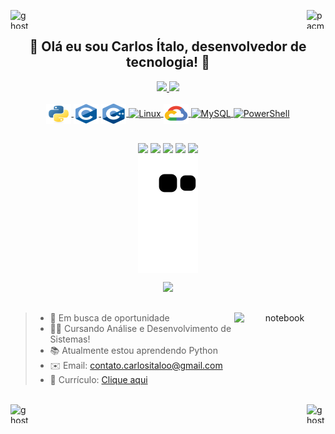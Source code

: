 <p>
	<a onclick="return false;">
    	<img style="pointer-events: none;" align="left" alt="ghost" height="30" width="30" src="https://media.giphy.com/media/cq8qwbRUWruRG/giphy.gif">
    	<img style="pointer-events: none;" align="right" alt="pacman" height="30" width="30" src="https://media.giphy.com/media/QU86X0DlOCBCL5feZZ/giphy.gif">
</p>
<br>
<div align="center">
    <h2>👋 Olá eu sou Carlos Ítalo, desenvolvedor de tecnologia! 👋</h2>
    <p></p>
</div>

<div align="center">
	<a href="#">
        <img height="160em" src="https://github-readme-stats.vercel.app/api?username=carlositaloo&show_icons=true&theme=dark&include_all_commits=true&count_private=true&icon_color=2234AE&title_color=EDBC2E&text_color=D3D3D3&border_color=1d2735&bg_color=0,0d1117,130F40"/>
        <img height="160em" src="https://github-readme-stats.vercel.app/api/top-langs/?username=carlositaloo&layout=compact&langs_count=7&theme=dark&title_color=EDBC2E&custom_title=Linguagens%20dos%20projetos:&border_color=1d2735&bg_color=0,130F40,0d1117"/>
    </a>
</div>

<!--
  <img align="center" src="https://github-readme-stats.vercel.app/api/top-langs/?username=carlositaloo&exclude_repo=carlositaloo&hide_title=true&theme=gotham"/>
-->

<div align="center"><br>
	<a href="#">
            <!-- https://github.com/devicons/devicon/tree/master/icons -->
        <img align="center" alt="Python" height="32" width="40" src="https://raw.githubusercontent.com/devicons/devicon/master/icons/python/python-original.svg">
        <img align="center" alt="C" height="32" width="40" src="https://raw.githubusercontent.com/devicons/devicon/master/icons/c/c-original.svg">
        <img align="center" alt="C++" height="32" width="40" src="https://raw.githubusercontent.com/devicons/devicon/master/icons/cplusplus/cplusplus-original.svg">
        <img align="center" alt="Linux" height="32" width="32" src="https://i.ibb.co/v4J2JzV/iconmonstr-linux-os-1-240.png">
        <img align="center" alt="Google Cloud" height="32" width="40" src="https://raw.githubusercontent.com/devicons/devicon/master/icons/googlecloud/googlecloud-original.svg">
        <img align="center" alt="MySQL" height="32" width="32" src="https://i.ibb.co/pvwVDFV/Sem-T-tulo-2.png">
		<img align="center" alt="PowerShell" height="32" width="32" src="https://i.imgur.com/ehBAwIg.png">
    </a>
</div>

##

<div align="center">
    <a href="#">
        <img src="https://img.shields.io/badge/-Instagram-%23E4405F?style=for-the-badge&logo=instagram&logoColor=white" target="_blank" align="center"></a>
        <a href="https://www.twitch.tv/iNooTh" target="_blank"><img src="https://img.shields.io/badge/Twitch-9146FF?style=for-the-badge&logo=twitch&logoColor=white" target="_blank" align="center"></a>
        <a href="https://discord.gg/3ksGanN" target="_blank"><img src="https://img.shields.io/badge/Discord-7289DA?style=for-the-badge&logo=discord&logoColor=white" target="_blank" align="center"></a>
        <a href="mailto:contato.carlositaloo@gmail.com"><img src="https://img.shields.io/badge/-Gmail-%23333?style=for-the-badge&logo=gmail&logoColor=white" target="_blank" align="center"></a>
        <a href="https://www.linkedin.com/in/carlositaloo" target="_blank"><img src="https://img.shields.io/badge/-LinkedIn-%230077B5?style=for-the-badge&logo=linkedin&logoColor=white" target="_blank" align="center"></a>
</div>

<div align="center">
    <a href="#">
        <img src="https://github.com/carlositaloo/carlositaloo/blob/output/github-contribution-grid-snake.svg" align="center">
        <p>
            <img src="https://komarev.com/ghpvc/?username=carlositaloo&color=blueviolet">
        </p>
    </a>
</div>

##

<!--
https://raw.githubusercontent.com/MicaelliMedeiros/micaellimedeiros/master/image/computer-illustration.png
-->
<div align="center">
    <a href="#" onclick="return false;">
        <img src="https://media.giphy.com/media/juua9i2c2fA0AIp2iq/giphy.gif" width="146" height="146" align="right" alt="notebook">
    </a>
</div>

> - 🌱 Em busca de oportunidade
> - 👨‍🎓 Cursando Análise e Desenvolvimento de Sistemas!
> - 📚 Atualmente estou aprendendo Python
> - ✉️ Email: contato.carlositaloo@gmail.com
> - 👔 Currículo: [Clique aqui](https://github.com/carlositaloo/carlositaloo/blob/main/Curr%C3%ADculo/Curr%C3%ADculo_CARLOS_ITALO.pdf)
> <!-- > - 😄 Apelido: iNooTh -->
<br>
<div>
    <a onclick="return false;">
        <img align="left" alt="ghost" height="30" width="30" src="https://media.giphy.com/media/RAGUpYLsOX2Pm/giphy.gif">
        <img align="right" alt="ghost" height="30" width="30" src="https://media.giphy.com/media/NctG5rLeF1Fm0/giphy.gif">
    </a>
</div>

